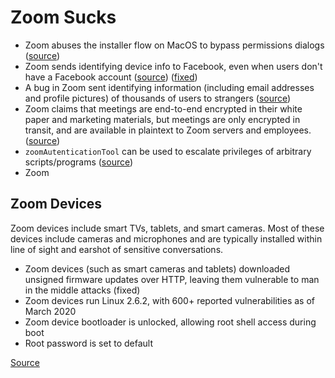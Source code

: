 # Zoom Sucks

* Zoom abuses the installer flow on MacOS to bypass permissions dialogs ([source](https://twitter.com/c1truz_/status/1244737672930824193))
* Zoom sends identifying device info to Facebook, even when users don't have a Facebook account ([source](https://www.vice.com/en_us/article/k7e599/zoom-ios-app-sends-data-to-facebook-even-if-you-dont-have-a-facebook-account)) ([fixed](https://www.vice.com/en_us/article/z3b745/zoom-removes-code-that-sends-data-to-facebook))
* A bug in Zoom sent identifying information (including email addresses and profile pictures) of thousands of users to strangers ([source](https://www.vice.com/en_us/article/k7e95m/zoom-leaking-email-addresses-photos))
* Zoom claims that meetings are end-to-end encrypted in their white paper and marketing materials, but meetings are only encrypted in transit, and are available in plaintext to Zoom servers and employees. ([source](https://theintercept.com/2020/03/31/zoom-meeting-encryption/))
* `zoomAutenticationTool` can be used to escalate privileges of arbitrary scripts/programs ([source](https://twitter.com/DanAmodio/status/1245032929635586053))
* Zoom 

## Zoom Devices

Zoom devices include smart TVs, tablets, and smart cameras. Most of these devices include cameras and microphones and are typically installed within line of sight and earshot of sensitive conversations.

* Zoom devices (such as smart cameras and tablets) downloaded unsigned firmware updates over HTTP, leaving them vulnerable to man in the middle attacks (fixed)
* Zoom devices run Linux 2.6.2, with 600+ reported vulnerabilities as of March 2020
* Zoom device bootloader is unlocked, allowing root shell access during boot
* Root password is set to default

[Source](https://gist.github.com/lrvick/c56957437dd1b7d11eb22bee0c6b2792#evaluation)
